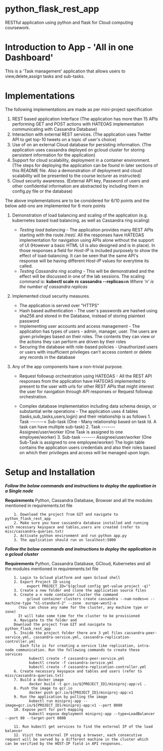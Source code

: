 # python_flask_rest_app
RESTful application using python and flask for Cloud computing coursework.

# Introduction to App - 'All in one Dashboard'
This is a 'Task management' application that allows users to view,delete,assign tasks and sub-tasks. 

# Implementations

The following implementations are made as per mini-project specification

1. REST based application Interface (The application has more than 15 APIs performing GET and POST actions with HATEOAS implementation communicating with Cassandra Database)
2. Interaction with external REST services. (The application uses Twitter API to get top-10 tweets on a topic of user's choice)
3. Use of on an external Cloud database for persisting information. (The application uses cassandra deployed on gcloud cluster for storing persistent information for the application)
4. Support for cloud scalability, deployment in a container environment. (The steps for deploying the application can be found in later sections of this README file. Also a demonstration of deployment and cloud scalability will be presented to the course lecturer as instructed)
5. Cloud security awareness. (External API key, Password of users and other confidential information are abstracted by including them in config.py file or the database)

The above implementations are to be considered for 6/10 points and the below add-ons are implemented for 6 more points

1. Demonstration of load balancing and scaling of the application (e.g. kubernetes based load balancing, as well as Cassandra ring scaling)
    - *Testing load balancing* - The application provides many REST APIs starting with the route /rest/. All the responses have HATEOAS       implementation for navigation using APIs alone without the support of UI (However a basic HTML UI is also designed and is in              place). In those responses a field for *Host-IP* is included purposely to show the effect of load-balancing. 
       It can be seen that the same API's response will be having different  *Host-IP* values for everytime its called.
    - *Testing Cassandra ring scaling* - This will be demonstrated and the effect will be discussed in one of the lab sessions. The             scaling command is:
        **kubectl scale rc cassandra --replicas=n**
        *Where 'n' is the number of cassandra replicas*
    
2. Implemented cloud security measures.
    - The application is served over "HTTPS"
    - Hash based authentication - The user's passwords are hashed using sha256 and stored in the Database, instead of storing plaintext           password
    - Implementing user accounts and access management - The application has  types of users - admin, manager, user. The users are given         privileges based on their roles. The contents they can view or the actions they can perform are driven by their roles
    - Securing the database with role-based policies - Unauthorized users or users with insufficient privileges can't access content or           delete any records in the database
    
3. Any of the app components have a non-trivial purpose.

    - Request followup orchestration using HATEOAS - All the REST API responses from the application have HATEOAS implemented to present       to the user with urls for other REST APIs that might interest the user for navigation through API responses or Request followup         orchestration.
    
    - Complex database implementation including data schema design, or substantial write operations - The application uses 4 tables           (tasks,sub_tasks,users,login) and their relationship is as follows
                  1. Task -------< Sub-task             (One - Many relationship based on task Id. A task can have multiple sub-task)
                  2. Task ------- Assignee/user/worker  (One Task is assigned to one employee/worker)
                  3. Sub-task ------- Assignee/user/worker  (One Sub-Task is assigned to one employee/worker)
            The login table contains the application users credentials and also their roles based on which their privileges and access               will be managed upon login.
 
 # Setup and Installation
 
 ***Follow the below commands and instructions to deploy the application in a Single node***
 
 **Requirements**
        Python, Cassandra Database, Browser and all the modules mentioned in requirements.txt file
    
        1. Download the project from GIT and navigate to python_flask_rest_app 
        2. Make sure you have cassandra database installed and running with necessary keyspace and tables,users are created (refer to                    misc/cassandra-queries.txt)
        2. Activate python environment and run python app.py
        3. The application should run on localhost:5000
        
  
 ***Follow the below commands and instructions to deploy the application in a gcloud cluster***
 
 **Requirements**
        Python, Cassandra Database, GCloud, Kubernetes and all the modules mentioned in requirements.txt file
    
        1. Login to Gcloud platform and open Gcloud shell
        2. Export Project ID using 
              export PROJECT_ID="$(gcloud config get-value project -q)"
        3. Create a new folder and clone the application source files
        4. Create a n node container cluster the command
              gcloud container clusters create cassandra --num-nodes=n --machine-type "n1-standard-2" --zone  europe-west2-a
          (You can chose any name for the cluster, any machine type or zone)
          It will take some time for the cluster to be provisioned
        4. Navigate to the folder and 
        Download the project from GIT and navigate to python_flask_rest_app 
        5. Inside the project folder there are 3 yml files cassandra-peer-service.yml, cassandra-service.yml, cassandra-replication-                controller.yml
           Each file is for creating a service like replication, intra-node communication. Run the following commands to create these              services
               kubectl create -f cassandra-peer-service.yml
               kubectl create -f cassandra-service.yml
               kubectl create -f cassandra-replication-controller.yml
        6. Create necessary keyspace and tables and users (refer to misc/cassandra-queries.txt)
        7. Build a docker image 
               docker build -t gcr.io/${PROJECT_ID}/miniproj-app:v1 .
        8. Push the image to gcr.io
               docker push gcr.io/${PROJECT_ID}/miniproj-app:v1
        9. Run the application by pulling the image
               kubectl run miniproj-app --image=gcr.io/${PROJECT_ID}/miniproj-app:v1 --port 8080
        10. Expose port for port mapping
               kubectl expose deployment miniproj-app --type=LoadBalancer --port 80 --target-port 8080
    
        11. Run kubectl get services to find the external IP of the load balancer 
        12. Visit the external IP using a browser, each consecutive request will be served by a different machine in the cluster which               can be verified by the HOST-IP field in API responses.
        
    
    
    
